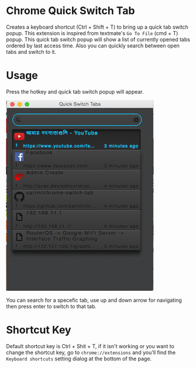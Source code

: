 Chrome Quick Switch Tab
===

Creates a keyboard shortcut (Ctrl + Shift + T) to bring up a quick tab switch popup.
This extension is inspired from textmate's `Go To File` (cmd + T) popup.
This quick tab switch popup will show a list of currently opened tabs ordered by last access time. Also you can quickly search between open tabs and switch to it.

Usage
==

Press the hotkey and quick tab switch popup will appear.

![image](demo.png)

You can search for a specefic tab, use up and down arrow for navigating then press enter to switch to that tab.


Shortcut Key
==

Default shortcut key is Ctrl + Shit + T, if it isn't working or you want to change the shortcut key, go to `chrome://extensions` and you'll find the `Keyboard shortcuts` setting dialog at the bottom of the page.